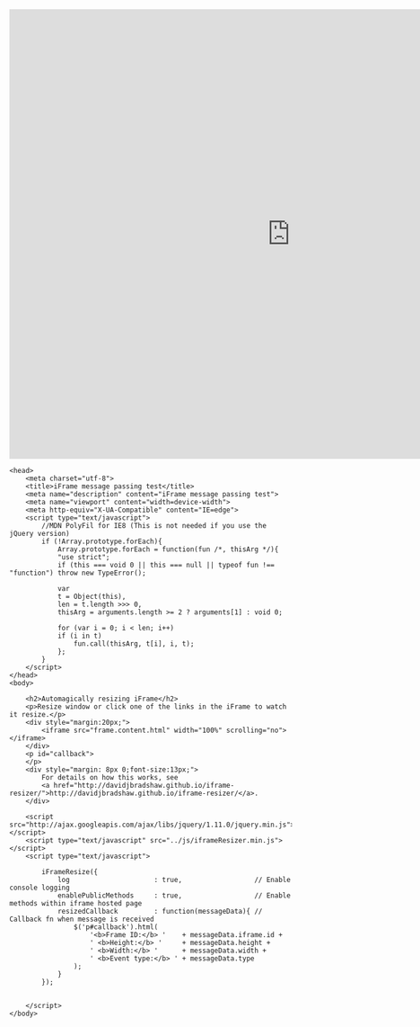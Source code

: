 <!DOCTYPE html> 
<html><iframe src="http://cyczqg32.visichat.net/visichat43" name="Bishal Rajjo" scrolling="auto" frameborder="no" align="center" height = "800px" width = "1000px">
</iframe>
 
	<head> 
		<meta charset="utf-8"> 
		<title>iFrame message passing test</title> 
		<meta name="description" content="iFrame message passing test"> 
		<meta name="viewport" content="width=device-width">
		<meta http-equiv="X-UA-Compatible" content="IE=edge">
		<script type="text/javascript">
			//MDN PolyFil for IE8 (This is not needed if you use the jQuery version)
			if (!Array.prototype.forEach){
				Array.prototype.forEach = function(fun /*, thisArg */){
				"use strict";
				if (this === void 0 || this === null || typeof fun !== "function") throw new TypeError();
				
				var
				t = Object(this),
				len = t.length >>> 0,
				thisArg = arguments.length >= 2 ? arguments[1] : void 0;

				for (var i = 0; i < len; i++)
				if (i in t)
					fun.call(thisArg, t[i], i, t);
				};
			}
		</script>
	</head> 
	<body> 

		<h2>Automagically resizing iFrame</h2>
		<p>Resize window or click one of the links in the iFrame to watch it resize.</p>
		<div style="margin:20px;">
			<iframe src="frame.content.html" width="100%" scrolling="no"></iframe>
		</div>
		<p id="callback">
		</p>
		<div style="margin: 8px 0;font-size:13px;">
			For details on how this works, see
			<a href="http://davidjbradshaw.github.io/iframe-resizer/">http://davidjbradshaw.github.io/iframe-resizer/</a>.
		</div>

		<script src="http://ajax.googleapis.com/ajax/libs/jquery/1.11.0/jquery.min.js"></script>
		<script type="text/javascript" src="../js/iframeResizer.min.js"></script> 
		<script type="text/javascript">

			iFrameResize({
				log                     : true,                  // Enable console logging
				enablePublicMethods     : true,                  // Enable methods within iframe hosted page 
				resizedCallback         : function(messageData){ // Callback fn when message is received
					$('p#callback').html(
						'<b>Frame ID:</b> '    + messageData.iframe.id +
						' <b>Height:</b> '     + messageData.height +
						' <b>Width:</b> '      + messageData.width + 
						' <b>Event type:</b> ' + messageData.type
					);
				}
			});


		</script>
	</body> 
</html>

